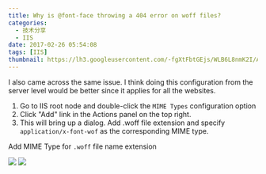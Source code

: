 ```yaml
---
title: Why is @font-face throwing a 404 error on woff files?
categories:
  - 技术分享
  - IIS
date: 2017-02-26 05:54:08
tags: [IIS]
thumbnail: https://lh3.googleusercontent.com/-fgXtFbtGEjs/WLB6L8nmK2I/AAAAAAAABsw/jthPMpMQWtw/s0/2017-02-25_03-23-42.png
---
```

<!--excerpt-->

I also came across the same issue. I think doing this configuration from the server level would be better since it applies for all the websites.

1. Go to IIS root node and double-click the ``MIME Types`` configuration option
2. Click "Add" link in the Actions panel on the top right.
3. This will bring up a dialog. Add .woff file extension and specify ``application/x-font-wof`` as the corresponding MIME type.

Add MIME Type for ``.woff`` file name extension

![](https://lh3.googleusercontent.com/-BwnUFnLQpJA/WLJuyRrq9xI/AAAAAAAABtQ/5egeZtwfb5w/s0/2017-02-26_14-59-36.png)
![](https://lh3.googleusercontent.com/-S3VlMYYqh2g/WLJu8FHq3bI/AAAAAAAABtU/vRpmUMPhJQE/s0/2017-02-26_15-00-16.png)